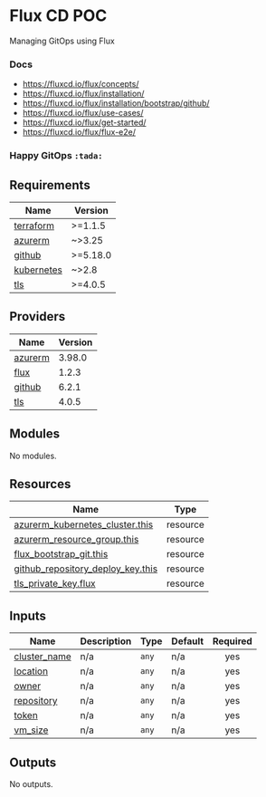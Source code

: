 # Flux CD POC

Managing GitOps using Flux

### Docs
- https://fluxcd.io/flux/concepts/
- https://fluxcd.io/flux/installation/
- https://fluxcd.io/flux/installation/bootstrap/github/
- https://fluxcd.io/flux/use-cases/
- https://fluxcd.io/flux/get-started/
- https://fluxcd.io/flux/flux-e2e/

### Happy GitOps `:tada:` 

<!-- BEGIN_TF_DOCS -->

## Requirements

| Name                                                                        | Version  |
| --------------------------------------------------------------------------- | -------- |
| <a name="requirement_terraform"></a> [terraform](#requirement_terraform)    | >=1.1.5  |
| <a name="requirement_azurerm"></a> [azurerm](#requirement_azurerm)          | ~>3.25   |
| <a name="requirement_github"></a> [github](#requirement_github)             | >=5.18.0 |
| <a name="requirement_kubernetes"></a> [kubernetes](#requirement_kubernetes) | ~>2.8    |
| <a name="requirement_tls"></a> [tls](#requirement_tls)                      | >=4.0.5  |

## Providers

| Name                                                         | Version |
| ------------------------------------------------------------ | ------- |
| <a name="provider_azurerm"></a> [azurerm](#provider_azurerm) | 3.98.0  |
| <a name="provider_flux"></a> [flux](#provider_flux)          | 1.2.3   |
| <a name="provider_github"></a> [github](#provider_github)    | 6.2.1   |
| <a name="provider_tls"></a> [tls](#provider_tls)             | 4.0.5   |

## Modules

No modules.

## Resources

| Name                                                                                                                                         | Type     |
| -------------------------------------------------------------------------------------------------------------------------------------------- | -------- |
| [azurerm_kubernetes_cluster.this](https://registry.terraform.io/providers/hashicorp/azurerm/latest/docs/resources/kubernetes_cluster)        | resource |
| [azurerm_resource_group.this](https://registry.terraform.io/providers/hashicorp/azurerm/latest/docs/resources/resource_group)                | resource |
| [flux_bootstrap_git.this](https://registry.terraform.io/providers/fluxcd/flux/latest/docs/resources/bootstrap_git)                           | resource |
| [github_repository_deploy_key.this](https://registry.terraform.io/providers/integrations/github/latest/docs/resources/repository_deploy_key) | resource |
| [tls_private_key.flux](https://registry.terraform.io/providers/hashicorp/tls/latest/docs/resources/private_key)                              | resource |

## Inputs

| Name                                                                  | Description | Type  | Default | Required |
| --------------------------------------------------------------------- | ----------- | ----- | ------- | :------: |
| <a name="input_cluster_name"></a> [cluster_name](#input_cluster_name) | n/a         | `any` | n/a     |   yes    |
| <a name="input_location"></a> [location](#input_location)             | n/a         | `any` | n/a     |   yes    |
| <a name="input_owner"></a> [owner](#input_owner)                      | n/a         | `any` | n/a     |   yes    |
| <a name="input_repository"></a> [repository](#input_repository)       | n/a         | `any` | n/a     |   yes    |
| <a name="input_token"></a> [token](#input_token)                      | n/a         | `any` | n/a     |   yes    |
| <a name="input_vm_size"></a> [vm_size](#input_vm_size)                | n/a         | `any` | n/a     |   yes    |

## Outputs

No outputs.

<!-- END_TF_DOCS -->
